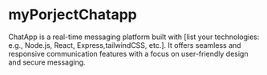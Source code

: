 # myPorjectChatapp
ChatApp is a real-time messaging platform built with [list your technologies: e.g., Node.js, React, Express,tailwindCSS, etc.]. It offers seamless and responsive communication features with a focus on user-friendly design and secure messaging.
